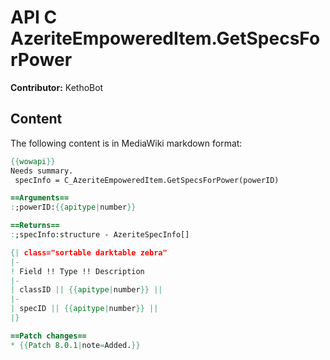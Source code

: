 # API C AzeriteEmpoweredItem.GetSpecsForPower

**Contributor:** KethoBot

## Content

The following content is in MediaWiki markdown format:

```mediawiki
{{wowapi}}
Needs summary.
 specInfo = C_AzeriteEmpoweredItem.GetSpecsForPower(powerID)

==Arguments==
:;powerID:{{apitype|number}}

==Returns==
:;specInfo:structure - AzeriteSpecInfo[]

{| class="sortable darktable zebra"
|-
! Field !! Type !! Description
|-
| classID || {{apitype|number}} ||
|-
| specID || {{apitype|number}} ||
|}

==Patch changes==
* {{Patch 8.0.1|note=Added.}}
```